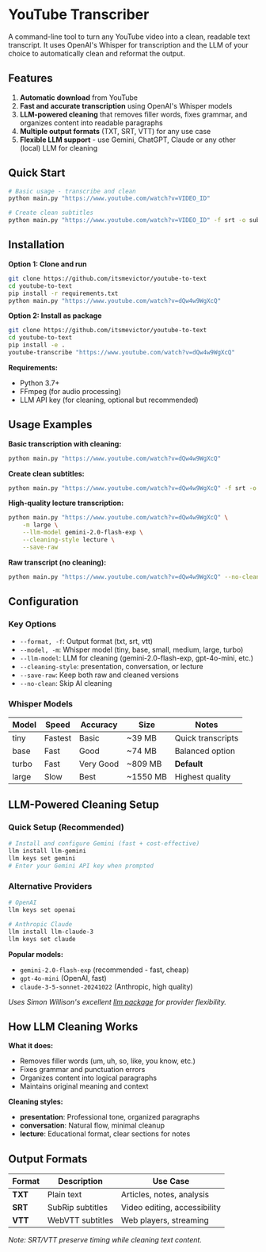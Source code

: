 # YouTube Transcriber

A command-line tool to turn any YouTube video into a clean, readable text transcript. It uses OpenAI's Whisper for transcription and the LLM of your choice to automatically clean and reformat the output.

## Features

1. **Automatic download** from YouTube
1. **Fast and accurate transcription** using OpenAI's Whisper models
2. **LLM-powered cleaning** that removes filler words, fixes grammar, and organizes content into readable paragraphs
3. **Multiple output formats** (TXT, SRT, VTT) for any use case
4. **Flexible LLM support** - use Gemini, ChatGPT, Claude or any other (local) LLM for cleaning

## Quick Start

```bash
# Basic usage - transcribe and clean
python main.py "https://www.youtube.com/watch?v=VIDEO_ID"

# Create clean subtitles
python main.py "https://www.youtube.com/watch?v=VIDEO_ID" -f srt -o subtitles.srt
```

## Installation

**Option 1: Clone and run**
```bash
git clone https://github.com/itsmevictor/youtube-to-text
cd youtube-to-text
pip install -r requirements.txt
python main.py "https://www.youtube.com/watch?v=dQw4w9WgXcQ"
```

**Option 2: Install as package**
```bash
git clone https://github.com/itsmevictor/youtube-to-text
cd youtube-to-text
pip install -e .
youtube-transcribe "https://www.youtube.com/watch?v=dQw4w9WgXcQ"   
```

**Requirements:**
- Python 3.7+
- FFmpeg (for audio processing)
- LLM API key (for cleaning, optional but recommended)

## Usage Examples

**Basic transcription with cleaning:**
```bash
python main.py "https://www.youtube.com/watch?v=dQw4w9WgXcQ"
```

**Create clean subtitles:**
```bash
python main.py "https://www.youtube.com/watch?v=dQw4w9WgXcQ" -f srt -o subtitles.srt
```

**High-quality lecture transcription:**
```bash
python main.py "https://www.youtube.com/watch?v=dQw4w9WgXcQ" \
    -m large \
    --llm-model gemini-2.0-flash-exp \
    --cleaning-style lecture \
    --save-raw
```

**Raw transcript (no cleaning):**
```bash
python main.py "https://www.youtube.com/watch?v=dQw4w9WgXcQ" --no-clean
```

## Configuration

### Key Options
- `--format, -f`: Output format (txt, srt, vtt)
- `--model, -m`: Whisper model (tiny, base, small, medium, large, turbo)
- `--llm-model`: LLM for cleaning (gemini-2.0-flash-exp, gpt-4o-mini, etc.)
- `--cleaning-style`: presentation, conversation, or lecture
- `--save-raw`: Keep both raw and cleaned versions
- `--no-clean`: Skip AI cleaning

### Whisper Models
| Model | Speed | Accuracy | Size | Notes |
|-------|-------|----------|------|-------|
| tiny | Fastest | Basic | ~39 MB | Quick transcripts |
| base | Fast | Good | ~74 MB | Balanced option |
| turbo | Fast | Very Good | ~809 MB | **Default** |
| large | Slow | Best | ~1550 MB | Highest quality |

## LLM-Powered Cleaning Setup

### Quick Setup (Recommended)
```bash
# Install and configure Gemini (fast + cost-effective)
llm install llm-gemini
llm keys set gemini
# Enter your Gemini API key when prompted
```

### Alternative Providers
```bash
# OpenAI
llm keys set openai

# Anthropic Claude  
llm install llm-claude-3
llm keys set claude
```

**Popular models:**
- `gemini-2.0-flash-exp` (recommended - fast, cheap)
- `gpt-4o-mini` (OpenAI, fast)  
- `claude-3-5-sonnet-20241022` (Anthropic, high quality)

*Uses Simon Willison's excellent [llm package](https://github.com/simonw/llm) for provider flexibility.*

## How LLM Cleaning Works

**What it does:**
- Removes filler words (um, uh, so, like, you know, etc.)
- Fixes grammar and punctuation errors  
- Organizes content into logical paragraphs
- Maintains original meaning and context

**Cleaning styles:**
- **presentation**: Professional tone, organized paragraphs
- **conversation**: Natural flow, minimal cleanup
- **lecture**: Educational format, clear sections for notes

## Output Formats

| Format | Description | Use Case |
|--------|-------------|----------|
| **TXT** | Plain text | Articles, notes, analysis |
| **SRT** | SubRip subtitles | Video editing, accessibility |
| **VTT** | WebVTT subtitles | Web players, streaming |

*Note: SRT/VTT preserve timing while cleaning text content.*